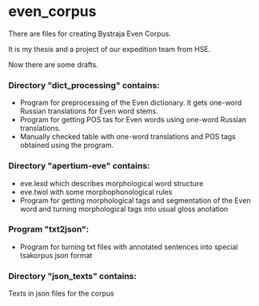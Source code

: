 # even_corpus
There are files for creating Bystraja Even Corpus.

It is my thesis and a project of our expedition team from HSE.

Now there are some drafts.

### Directory "dict_processing" contains:
- Program for preprocessing of the Even dictionary. It gets one-word Russian translations for Even word stems.
- Program for getting POS tas for Even words using one-word Russian translations.
- Manually checked table with one-word translations and POS tags obtained using the program.

### Directory "apertium-eve" contains:
- eve.lexd which describes morphological word structure
- eve.twol with some morphophonological rules
- Program for getting morphological tags and segmentation of the Even word and turning morphological tags into usual gloss anotation

### Program "txt2json":
- Program for turning txt files with annotated sentences into special tsakorpus json format

### Directory "json_texts" contains:
Texts in json files for the corpus
